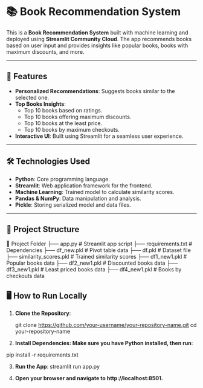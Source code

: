 # 📚 Book Recommendation System

This is a **Book Recommendation System** built with machine learning and deployed using **Streamlit Community Cloud**. The app recommends books based on user input and provides insights like popular books, books with maximum discounts, and more.

---

## 🚀 Features

- **Personalized Recommendations**: Suggests books similar to the selected one.
- **Top Books Insights**:
  - Top 10 books based on ratings.
  - Top 10 books offering maximum discounts.
  - Top 10 books at the least price.
  - Top 10 books by maximum checkouts.
- **Interactive UI**: Built using Streamlit for a seamless user experience.

---

## 🛠️ Technologies Used

- **Python**: Core programming language.
- **Streamlit**: Web application framework for the frontend.
- **Machine Learning**: Trained model to calculate similarity scores.
- **Pandas & NumPy**: Data manipulation and analysis.
- **Pickle**: Storing serialized model and data files.

---

## 📂 Project Structure

📁 Project Folder ├── app.py # Streamlit app script ├── requirements.txt # Dependencies ├── df_new.pkl # Pivot table data ├── df.pkl # Dataset file ├── similarity_scores.pkl # Trained similarity scores ├── df1_new1.pkl # Popular books data ├── df2_new1.pkl # Discounted books data ├── df3_new1.pkl # Least priced books data ├── df4_new1.pkl # Books by checkouts data


## 🖥️ How to Run Locally

1. **Clone the Repository**:
   
   git clone https://github.com/your-username/your-repository-name.git
   cd your-repository-name

2. **Install Dependencies: Make sure you have Python installed, then run**:

  pip install -r requirements.txt

3. **Run the App**:
  streamlit run app.py

4. **Open your browser and navigate to http://localhost:8501.**



